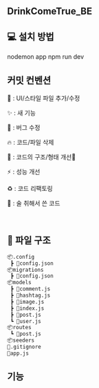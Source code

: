 

## DrinkComeTrue_BE



## 💻 설치 방법

   nodemon app
   npm run dev

## 커밋 컨벤션

💄 : UI/스타일 파일 추가/수정

✨ : 새 기능

🐞 : 버그 수정

🔥 : 코드/파일 삭제

🎨 : 코드의 구조/형태 개선🐞

⚡️ : 성능 개선

♻️ : 코드 리팩토링

🍺 : 술 취해서 쓴 코드

<br/>

## 📂 파일 구조
```bash
📦.config
 ┣ 📜config.json
📦migrations
 ┣ 📜config.json
📦models
 ┣ 📜comment.js
 ┣ 📜hashtag.js
 ┣ 📜image.js
 ┣ 📜index.js
 ┣ 📜post.js
 ┗ 📜user.js
📦routes
 ┗ 📜post.js
📦seeders
📜.gitignore
📜app.js
 ```

## 기능
